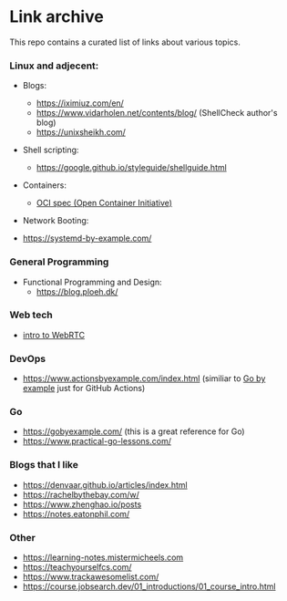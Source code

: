 # Link archive

This repo contains a curated list of links about various topics.

### Linux and adjecent:

- Blogs:

  - https://iximiuz.com/en/
  - https://www.vidarholen.net/contents/blog/ (ShellCheck author's blog)
  - https://unixsheikh.com/

- Shell scripting:
  - https://google.github.io/styleguide/shellguide.html
- Containers:
  - [OCI spec (Open Container Initiative)](https://github.com/opencontainers/runtime-spec/blob/main/spec.md)
- Network Booting:
- https://systemd-by-example.com/
### General Programming
- Functional Programming and Design:
  - https://blog.ploeh.dk/
### Web tech

- [intro to WebRTC](https://www.html5rocks.com/en/tutorials/webrtc/basics/#toc-first)
### DevOps
- https://www.actionsbyexample.com/index.html (similiar to [Go by example](https://gobyexample.com) just for GitHub Actions)
### Go
- https://gobyexample.com/ (this is a great reference for Go)
- https://www.practical-go-lessons.com/

### Blogs that I like

- https://denvaar.github.io/articles/index.html
- https://rachelbythebay.com/w/
- https://www.zhenghao.io/posts
- https://notes.eatonphil.com/

### Other

- https://learning-notes.mistermicheels.com
- https://teachyourselfcs.com/
- https://www.trackawesomelist.com/
- https://course.jobsearch.dev/01_introductions/01_course_intro.html
